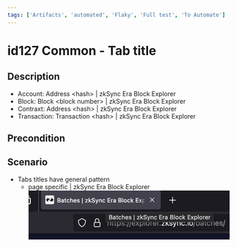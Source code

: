 ```yaml
---
tags: ['Artifacts', 'automated', 'Flaky', 'Full test', 'To Automate']
---
```


# id127 Common - Tab title

## Description
  - Account: Address \<hash\> | zkSync Era Block Explorer
  - Block: Block \<block number\> | zkSync Era Block Explorer
  - Contraxt: Address \<hash\> | zkSync Era Block Explorer
  - Transaction: Transaction \<hash\> | zkSync Era Block Explorer

## Precondition


## Scenario
- Tabs titles have general pattern
    - page specific | zkSync Era Block Explorer
      ![Screenshot](../../../static/img/screenshots/common/id127_1.png)